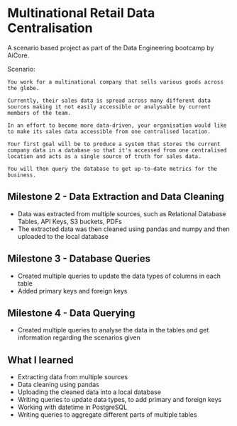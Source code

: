 # Multinational Retail Data Centralisation

A scenario based project as part of the Data Engineering bootcamp by AiCore.

Scenario:

    You work for a multinational company that sells various goods across the globe.

    Currently, their sales data is spread across many different data sources making it not easily accessible or analysable by current members of the team.

    In an effort to become more data-driven, your organisation would like to make its sales data accessible from one centralised location.

    Your first goal will be to produce a system that stores the current company data in a database so that it's accessed from one centralised location and acts as a single source of truth for sales data.

    You will then query the database to get up-to-date metrics for the business.

## Milestone 2 - Data Extraction and Data Cleaning

- Data was extracted from multiple sources, such as Relational Database Tables, API Keys, S3 buckets, PDFs
- The extracted data was then cleaned using pandas and numpy and then uploaded to the local database

## Milestone 3 - Database Queries

- Created multiple queries to update the data types of columns in each table
- Added primary keys and foreign keys

## Milestone 4 - Data Querying

- Created multiple queries to analyse the data in the tables and get information regarding the scenarios given

## What I learned

- Extracting data from multiple sources
- Data cleaning using pandas
- Uploading the cleaned data into a local database
- Writing queries to update data types, to add primary and foreign keys
- Working with datetime in PostgreSQL
- Writing queries to aggregate different parts of multiple tables

